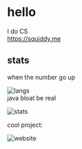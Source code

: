 # hello

I do CS\
<https://squiddy.me>

## stats

when the number go up

![langs](https://github-readme-stats.vercel.app/api/top-langs/?username=squi-ddy&layout=compact&theme=onedark&langs_count=10)\
java bloat be real

![stats](https://github-readme-stats.vercel.app/api?username=squi-ddy&show_icons=true&theme=onedark)

cool project:

![website](https://github-readme-stats.vercel.app/api/pin/?username=squi-ddy&repo=website&theme=onedark)
